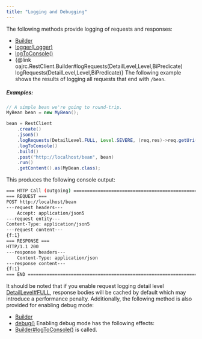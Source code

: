 ```yaml
---
title: "Logging and Debugging"
---
```


The following methods provide logging of requests and responses:
- [Builder](../apidocs/org/apache/juneau/rest/client/RestClient/Builder.html)
- [logger(Logger)](../apidocs/org/apache/juneau/rest/client/RestClient/Builder.html#logger(Logger))
- [logToConsole()](../apidocs/org/apache/juneau/rest/client/RestClient/Builder.html#logToConsole())
- \{@link oajrc.RestClient.Builder#logRequests(DetailLevel,Level,BiPredicate) logRequests(DetailLevel,Level,BiPredicate)\}
The following example shows the results of logging all requests that end with `/bean`.
##### Examples:
```java
// A simple bean we're going to round-trip.
MyBean bean = new MyBean();

bean = RestClient
    .create()
    .json5()
    .logRequests(DetailLevel.FULL, Level.SEVERE, (req,res)->req.getUri().endsWith("/bean"))
    .logToConsole()
    .build()
    .post("http://localhost/bean", bean)
    .run()
    .getContent().as(MyBean.class);
```
This produces the following console output:
```bash
=== HTTP Call (outgoing) ======================================================
=== REQUEST ===
POST http://localhost/bean
---request headers---
    Accept: application/json5
---request entity---
Content-Type: application/json5
---request content---
{f:1}
=== RESPONSE ===
HTTP/1.1 200
---response headers---
    Content-Type: application/json
---response content---
{f:1}
=== END =======================================================================",
```
It should be noted that if you enable request logging detail level [DetailLevel#FULL](../apidocs/org/apache/juneau/DetailLevel.html#FULL), response bodies will be cached by default which may introduce
a performance penalty.
Additionally, the following method is also provided for enabling debug mode:
- [Builder](../apidocs/org/apache/juneau/rest/client/RestClient/Builder.html)
- [debug()](../apidocs/org/apache/juneau/rest/client/RestClient/Builder.html#debug())
Enabling debug mode has the following effects:
- [Builder#logToConsole()](../apidocs/org/apache/juneau/rest/client/RestClient/Builder.html#logToConsole()) is called.